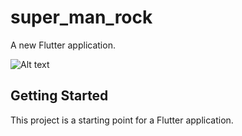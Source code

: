 # super_man_rock

A new Flutter application.

![Alt text](C:\Users\SUBHRAJYOTI\AndroidStudioProjects\helloflutter\images\S1.jpg?raw=true "Title")
## Getting Started

This project is a starting point for a Flutter application.
